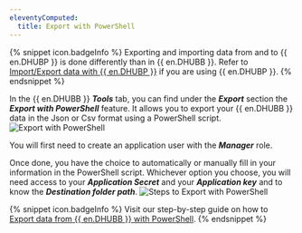 ```yaml
---
eleventyComputed:
  title: Export with PowerShell
---
```

{% snippet icon.badgeInfo %}
Exporting and importing data from and to {{ en.DHUBP }} is done differently than in {{ en.DHUBB }}. Refer to [Import/Export data with {{ en.DHUBP }}](/kb/hub-business/how-to-articles/import-export-data-hub-personal/) if you are using {{ en.DHUBP }}.
{% endsnippet %}

In the {{ en.DHUBB }} ***Tools*** tab, you can find under the ***Export*** section the ***Export with PowerShell*** feature. It allows you to export your {{ en.DHUBB }} data in the Json or Csv format using a PowerShell script.
![Export with PowerShell](https://cdnweb.devolutions.net/docs/en/hub/Hub2077.png)

You will first need to create an application user with the ***Manager*** role.

Once done, you have the choice to automatically or manually fill in your information in the PowerShell script. Whichever option you choose, you will need access to your ***Application Secret*** and your ***Application key*** and to know the ***Destination folder path***.
![Steps to Export with PowerShell](https://cdnweb.devolutions.net/docs/en/hub/Hub2078.png)

{% snippet icon.badgeInfo %}
Visit our step-by-step guide on how to [Export data from {{ en.DHUBB }} with PowerShell](/kb/hub-business/how-to-articles/export-data-hub-business-powershell/).
{% endsnippet %}
